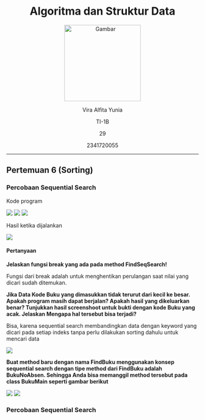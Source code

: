 <div align="center">

# Algoritma dan Struktur Data

<img src="https://static.wikia.nocookie.net/logopedia/images/8/8a/Politeknik_Negeri_Malang.png/revision/latest?cb=20190922202558" alt="Gambar" style="height: 200px">

<p>Vira Alfita Yunia</p>
<p>TI-1B</p>
<p>29</p>
<p>2341720055</p>

</div>

<hr>

## Pertemuan 6 (Sorting)

### Percobaan Sequential Search

<p>Kode program</p>
<img src="gambar/Buku.png">
<img src="gambar/Pencarian Buku.png">
<img src="gambar/Buku Main.png">
<p>Hasil ketika dijalankan</p>
<img src="gambar/Hasil Percobaan 1.png">

#### Pertanyaan

<strong><p>Jelaskan fungsi break yang ada pada method FindSeqSearch!<p></strong>

<p>Fungsi dari break adalah untuk menghentikan perulangan saat nilai yang dicari sudah ditemukan.</p>

<strong><p>Jika Data Kode Buku yang dimasukkan tidak terurut dari kecil ke besar. Apakah program masih
dapat berjalan? Apakah hasil yang dikeluarkan benar? Tunjukkan hasil screenshoot untuk bukti
dengan kode Buku yang acak. Jelaskan Mengapa hal tersebut bisa terjadi?<p></strong>

<p>Bisa, karena sequential search membandingkan data dengan keyword yang dicari pada setiap indeks tanpa perlu dilakukan sorting dahulu untuk mencari data</p>
<img src="gambar/Pertanyaan 2.png">

<strong><p>Buat method baru dengan nama FindBuku menggunakan konsep sequential search dengan tipe
method dari FindBuku adalah BukuNoAbsen. Sehingga Anda bisa memanggil method
tersebut pada class BukuMain seperti gambar berikut <p></strong>
<img src="gambar/Pertanyaan 3 1.png">
<img src="gambar/Pertanyaan 3 2.png">

### Percobaan Sequential Search
